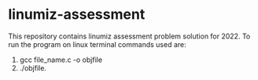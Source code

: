 # linumiz-assessment
This repository contains linumiz assessment problem solution for 2022.
To run the program on linux terminal commands used are:
1. gcc file_name.c -o objfile
2. ./objfile.
